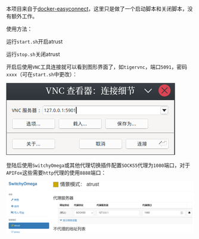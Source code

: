 本项目来自于[docker-easyconnect](https://github.com/docker-easyconnect/docker-easyconnect)，这里只是做了一个启动脚本和关闭脚本，没有额外工作。

使用方法：

运行`start.sh`开启atrust

运行`stop.sh`关闭atrust

开启后使用`VNC`工具连接就可以看到图形界面了，如`tigervnc`，端口`5091`，密码`xxxx`（可在`start.sh`中更改）：

![image-20241205174859247](./img/image-20241205174859247.png)

登陆后使用`SwitchyOmega`或其他代理切换插件配置`SOCKS5`代理为`1080`端口，对于`APIFox`这些需要`http`代理的使用`8888`端口：

![image-20241205174300132](./img/image-20241205174300132-1733392320420-1.png)

